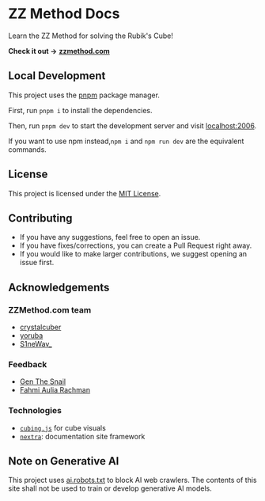 # ZZ Method Docs

Learn the ZZ Method for solving the Rubik's Cube!

**Check it out →** [**zzmethod.com**](https://zzmethod.com)

## Local Development

This project uses the [pnpm](https://pnpm.io/) package manager.

First, run `pnpm i` to install the dependencies.

Then, run `pnpm dev` to start the development server and visit [localhost:2006](http://localhost:2006).

If you want to use npm instead,`npm i` and `npm run dev` are the equivalent commands.

## License

This project is licensed under the [MIT License](./LICENSE).

## Contributing

- If you have any suggestions, feel free to open an issue.
- If you have fixes/corrections, you can create a Pull Request right away.
- If you would like to make larger contributions, we suggest opening an issue first.

## Acknowledgements

### ZZMethod.com team

- [crystalcuber](https://www.youtube.com/@crystalcuber)
- [yoruba](https://www.youtube.com/@yoruba7807)
- [S1neWav\_](https://www.youtube.com/@S1neWav_)

### Feedback

- [Gen The Snail](https://www.youtube.com/@GenTheSnail)
- [Fahmi Aulia Rachman](https://www.worldcubeassociation.org/persons/2016RACH01)

### Technologies

- [`cubing.js`](https://github.com/cubing/cubing.js) for cube visuals
- [`nextra`](https://github.com/shuding/nextra): documentation site framework

## Note on Generative AI
This project uses [ai.robots.txt](https://github.com/ai-robots-txt/ai.robots.txt) to block AI web crawlers.
The contents of this site shall not be used to train or develop generative AI models.
